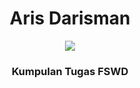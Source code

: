 <h1 align="center">Aris Darisman</h1>
<div align="center">

<a href="https://twitter.com/hafidzoff" ><img src="https://img.shields.io/twitter/follow/hafidzoff.svg?style=social" /> </a>
<br>
</div>
<h3 align="center">Kumpulan Tugas FSWD</h3>
</div>
